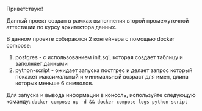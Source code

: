 Приветствую!

Данный проект создан в рамках выполнения второй промежуточной аттестации по курсу архитектора данных.

В данном проекте собираются 2 контейнера с помощью docker compose:
1) postgres - с использованием init.sql, которая создает таблицу и заполняет данными
2) python-script - ожидает запуска постгрес и делает запрос который покажет максимальный и минимальный возраст для имен, длина которых меньше 6 символов.

Для запуска и вывода информации в консоль, используйте следующую команду:
`docker compose up -d && docker compose logs python-script`

